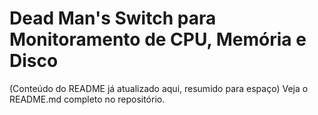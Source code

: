 # Dead Man's Switch para Monitoramento de CPU, Memória e Disco

(Conteúdo do README já atualizado aqui, resumido para espaço)
Veja o README.md completo no repositório.
